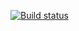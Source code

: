 [![Build status](https://ci.appveyor.com/api/projects/status/koxesb94m0g4k9k5/branch/main?svg=true)](https://ci.appveyor.com/project/tereza-koln/netologyhw-2-1/branch/main)
